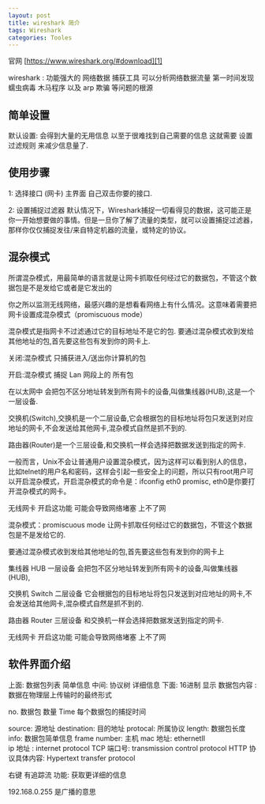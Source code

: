 ```yaml
---
layout: post
title: wireshark 简介
tags: Wireshark
categories: Tooles
---
```



官网 [https://www.wireshark.org/#download][1]


wireshark : 功能强大的 网络数据 捕获工具
可以分析网络数据流量 第一时间发现蠕虫病毒 木马程序 以及 arp 欺骗 等问题的根源






## 简单设置
默认设置: 会得到大量的无用信息 以至于很难找到自己需要的信息
 这就需要 设置 过滤规则 来减少信息量了.


## 使用步骤
1: 选择接口  (网卡)
主界面 自己双击你要的接口. 

2: 设置捕捉过滤器
默认情况下，Wireshark捕捉一切看得见的数据，这可能正是你一开始想要做的事情。但是一旦你了解了流量的类型，就可以设置捕捉过滤器，那样你仅仅捕捉发往/来自特定机器的流量，或特定的协议。




## 混杂模式

所谓混杂模式，用最简单的语言就是让网卡抓取任何经过它的数据包，不管这个数据包是不是发给它或者是它发出的

你之所以监测无线网络，最感兴趣的是想看看网络上有什么情况。这意味着需要把网卡设置成混杂模式（promiscuous mode）

混杂模式是指网卡不过滤通过它的目标地址不是它的包.
要通过混杂模式收到发给其他地址的包,首先要这些包有发到你的网卡上.



关闭:混杂模式  只捕获进入/送出你计算机的包

开启:混杂模式  捕捉 Lan 网段上的 所有包





在以太网中
会把包不区分地址转发到所有网卡的设备,叫做集线器(HUB),这是一个一层设备.

交换机(Switch),交换机是一个二层设备,它会根据包的目标地址将包只发送到对应地址的网卡,不会发送给其他网卡,混杂模式自然是抓不到的.

路由器(Router)是一个三层设备,和交换机一样会选择把数据发送到指定的网卡.

一般而言，Unix不会让普通用户设置混杂模式，因为这样可以看到别人的信息，比如telnet的用户名和密码，这样会引起一些安全上的问题，所以只有root用户可以开启混杂模式，开启混杂模式的命令是：ifconfig eth0 promisc, eth0是你要打开混杂模式的网卡。


无线网卡 开启这功能 可能会导致网络堵塞 上不了网




混杂模式：promiscuous mode
让网卡抓取任何经过它的数据包，不管这个数据包是不是发给它的.

要通过混杂模式收到发给其他地址的包,首先要这些包有发到你的网卡上


集线器 HUB 一层设备
会把包不区分地址转发到所有网卡的设备,叫做集线器(HUB),

交换机 Switch 二层设备
它会根据包的目标地址将包只发送到对应地址的网卡,不会发送给其他网卡,混杂模式自然是抓不到的.

路由器 Router 三层设备 
和交换机一样会选择把数据发送到指定的网卡.

无线网卡 开启这功能 可能会导致网络堵塞 上不了网





## 软件界面介绍

上面:   数据包列表  简单信息
中间:   协议树    详细信息
下面:  16进制 显示 数据包内容 : 数据在物理层上传输时的最终形式

no.  数据包 数量
Time 每个数据包的捕捉时间 

source:  源地址
destination:  目的地址
protocal:  所属协议
length:  数据包长度
info: 数据包简单信息
frame number:
主机 mac 地址:  ethernetII  
ip 地址   : internet protocol 
TCP 端口号: transmission control protocol
HTTP 协议具体内容: Hypertext transfer protocol 


右键 有追踪流 功能: 获取更详细的信息 



192.168.0.255 是广播的意思 



[1]:	https://www.wireshark.org/#download